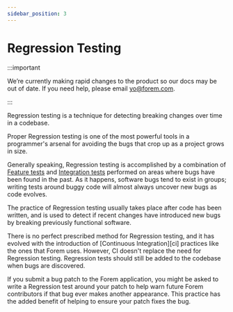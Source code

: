 ```yaml
---
sidebar_position: 3
---
```


# Regression Testing

:::important

We’re currently making rapid changes to the product so our docs may be out of date. If you need help, please email [yo@forem.com](mailto:yo@forem.com).

:::

Regression testing is a technique for detecting breaking changes over time in a
codebase.

Proper Regression testing is one of the most powerful tools in a programmer's
arsenal for avoiding the bugs that crop up as a project grows in size.

Generally speaking, Regression testing is accomplished by a combination of
[Feature tests](feature-tests) and [Integration tests](integration-tests)
performed on areas where bugs have been found in the past. As it happens,
software bugs tend to exist in groups; writing tests around buggy code will
almost always uncover new bugs as code evolves.

The practice of Regression testing usually takes place after code has been
written, and is used to detect if recent changes have introduced new bugs by
breaking previously functional software.

There is no perfect prescribed method for Regression testing, and it has evolved
with the introduction of [Continuous Integration][ci] practices like the ones
that Forem uses. However, CI doesn't replace the need for Regression testing.
Regression tests should still be added to the codebase when bugs are discovered.

If you submit a bug patch to the Forem application, you might be asked to write
a Regression test around your patch to help warn future Forem contributors if
that bug ever makes another appearance. This practice has the added benefit of
helping to ensure your patch fixes the bug.
